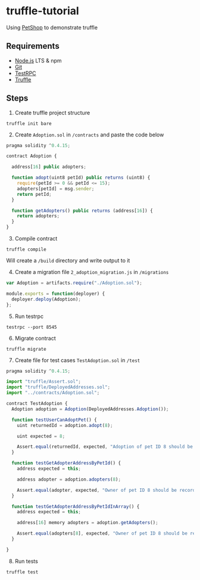 # truffle-tutorial
Using [PetShop](http://truffleframework.com/tutorials/pet-shop) to demonstrate truffle

## Requirements
* [Node.js](https://nodejs.org/en/) LTS & npm
* [Git](https://git-scm.com/)
* [TestRPC](https://github.com/ethereumjs/testrpc)
* [Truffle](http://truffleframework.com/)

## Steps

1. Create truffle project structure
```console
truffle init bare
```

2. Create `Adoption.sol` in `/contracts` and paste the code below
```javascript
pragma solidity ^0.4.15;

contract Adoption {

  address[16] public adopters;

  function adopt(uint8 petId) public returns (uint8) {
    require(petId >= 0 && petId <= 15);
    adopters[petId] = msg.sender;
    return petId;
  }

  function getAdopters() public returns (address[16]) {
    return adopters;
  }
}
```

3. Compile contract
```console
truffle compile
```
Will create a `/build` directory and write output to it

4. Create a migration file `2_adoption_migration.js` in `/migrations`
```javascript
var Adoption = artifacts.require("./Adoption.sol");

module.exports = function(deployer) {
  deployer.deploy(Adoption);
};
```

5. Run testrpc
```console
testrpc --port 8545
```

6. Migrate contract
```console
truffle migrate
```

7. Create file for test cases `TestAdoption.sol` in `/test`
```javascript
pragma solidity ^0.4.15;

import "truffle/Assert.sol";
import "truffle/DeployedAddresses.sol";
import "../contracts/Adoption.sol";

contract TestAdoption {
  Adoption adoption = Adoption(DeployedAddresses.Adoption());

  function testUserCanAdoptPet() {
    uint returnedId = adoption.adopt(8);

    uint expected = 8;

    Assert.equal(returnedId, expected, "Adoption of pet ID 8 should be recorded.");
  }

  function testGetAdopterAddressByPetId() {
    address expected = this;

    address adopter = adoption.adopters(8);

    Assert.equal(adopter, expected, "Owner of pet ID 8 should be recorded.");
  }

  function testGetAdopterAddressByPetIdInArray() {
    address expected = this;

    address[16] memory adopters = adoption.getAdopters();

    Assert.equal(adopters[8], expected, "Owner of pet ID 8 should be recorded.");
  }

}
```

8. Run tests
```console
truffle test
```
